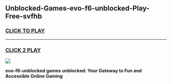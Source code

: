 
## Unblocked-Games-evo-f6-unblocked-Play-Free-svfhb
<h3>
<a href="https://premium76.site?title=evo-f6-unblocked&ref=12A">CLICK TO PLAY</a></h3>
<hr>

<h3>
<a href="https://premium76.site?title=evo-f6-unblocked&ref=12A">CLICK 2 PLAY</a>
  
</h3>

<a href="https://premium76.site?title=evo-f6-unblocked&ref=12A"><img src="https://clearcache.store/games.png"></a>


**evo-f6-unblocked games unblocked: Your Gateway to Fun and Accessible Online Gaming**
